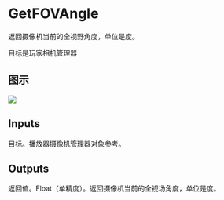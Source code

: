 # GetFOVAngle

返回摄像机当前的全视野角度，单位是度。

目标是玩家相机管理器

## 图示

![]($-20221218-18131160.png)

## Inputs

目标。播放器摄像机管理器对象参考。 

## Outputs

返回值。Float（单精度）。返回摄像机当前的全视场角度，单位是度。
